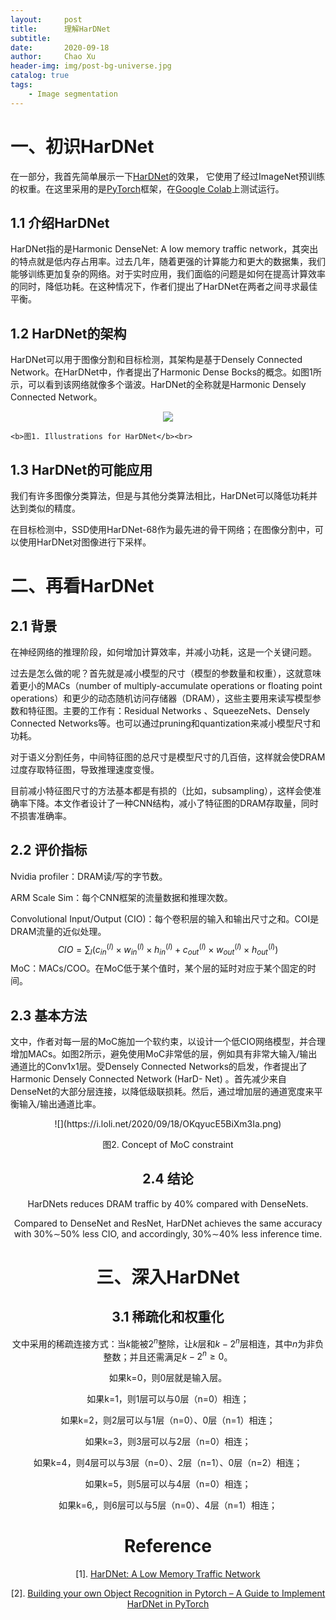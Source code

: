 ```yaml
---
layout:     post
title:      理解HarDNet
subtitle:   
date:       2020-09-18
author:     Chao Xu
header-img: img/post-bg-universe.jpg
catalog: true
tags:
    - Image segmentation
---
```


# 一、初识HarDNet

在一部分，我首先简单展示一下[HarDNet](https://arxiv.org/abs/1909.00948)的效果， 它使用了经过ImageNet预训练的权重。在这里采用的是[PyTorch](https://pytorch.org/)框架，在[Google Colab](https://colab.research.google.com/)上测试运行。

## 1.1 介绍HarDNet

HarDNet指的是Harmonic DenseNet: A low memory traffic network，其突出的特点就是低内存占用率。过去几年，随着更强的计算能力和更大的数据集，我们能够训练更加复杂的网络。对于实时应用，我们面临的问题是如何在提高计算效率的同时，降低功耗。在这种情况下，作者们提出了HarDNet在两者之间寻求最佳平衡。

## 1.2 HarDNet的架构

 HarDNet可以用于图像分割和目标检测，其架构是基于Densely Connected Network。在HarDNet中，作者提出了Harmonic Dense Bocks的概念。如图1所示，可以看到该网络就像多个谐波。HarDNet的全称就是Harmonic Densely Connected Network。

<p align="center">
    <src="https://i.loli.net/2020/09/18/h5uwXiOLBefC68p.png">
    <img src="http://s.4cdn.org/image/title/105.gif">

    <b>图1. Illustrations for HarDNet</b><br>
</p>

## 1.3 HarDNet的可能应用

我们有许多图像分类算法，但是与其他分类算法相比，HarDNet可以降低功耗并达到类似的精度。 

在目标检测中，SSD使用HarDNet-68作为最先进的骨干网络；在图像分割中，可以使用HarDNet对图像进行下采样。

# 二、再看HarDNet

## 2.1 背景

在神经网络的推理阶段，如何增加计算效率，并减小功耗，这是一个关键问题。

过去是怎么做的呢？首先就是减小模型的尺寸（模型的参数量和权重），这就意味着更小的MACs（number of multiply-accumulate operations or floating point operations）和更少的动态随机访问存储器（DRAM），这些主要用来读写模型参数和特征图。主要的工作有：Residual Networks 、SqueezeNets、Densely Connected Networks等。也可以通过pruning和quantization来减小模型尺寸和功耗。

对于语义分割任务，中间特征图的总尺寸是模型尺寸的几百倍，这样就会使DRAM过度存取特征图，导致推理速度变慢。

目前减小特征图尺寸的方法基本都是有损的（比如，subsampling），这样会使准确率下降。本文作者设计了一种CNN结构，减小了特征图的DRAM存取量，同时不损害准确率。

## 2.2 评价指标

Nvidia profiler：DRAM读/写的字节数。

ARM Scale Sim：每个CNN框架的流量数据和推理次数。

Convolutional Input/Output (CIO)：每个卷积层的输入和输出尺寸之和。COI是DRAM流量的近似处理。
$$
C I O=\sum_{l}\left(c_{i n}^{(l)} \times w_{i n}^{(l)} \times h_{i n}^{(l)}+c_{o u t}^{(l)} \times w_{o u t}^{(l)} \times h_{o u t}^{(l)}\right)
$$
MoC：MACs/COO。在MoC低于某个值时，某个层的延时对应于某个固定的时间。

## 2.3 基本方法

文中，作者对每一层的MoC施加一个软约束，以设计一个低CIO网络模型，并合理增加MACs。如图2所示，避免使用MoC非常低的层，例如具有非常大输入/输出通道比的Conv1x1层。受Densely Connected Networks的启发，作者提出了Harmonic Densely Connected Network (HarD- Net) 。首先减少来自DenseNet的大部分层连接，以降低级联损耗。然后，通过增加层的通道宽度来平衡输入/输出通道比率。

<p align="center">
![](https://i.loli.net/2020/09/18/OKqyucE5BiXm3Ia.png)
</p>

<div style="text-align:center">图2. Concept of MoC constraint<div>

<!--我们想要的是：较高的MoC;较小的CIO；适中的MACs。-->

## 2.4 结论

HarDNets reduces DRAM traffic by 40% compared with DenseNets.

Compared to DenseNet and ResNet, HarDNet achieves the same accuracy with 30%∼50% less CIO, and accordingly, 30%∼40% less inference time.

# 三、深入HarDNet

## 3.1  稀疏化和权重化

文中采用的稀疏连接方式：当$k$能被$2^n$整除，让$k$层和$k-2^n$层相连，其中$n$为非负整数；并且还需满足$k-2^{n} \ge 0$。

如果k=0，则0层就是输入层。

如果k=1，则1层可以与0层（n=0）相连；

如果k=2，则2层可以与1层（n=0）、0层（n=1）相连；

如果k=3，则3层可以与2层（n=0）相连；

如果k=4，则4层可以与3层（n=0）、2层（n=1）、0层（n=2）相连；

如果k=5，则5层可以与4层（n=0）相连；

如果k=6,，则6层可以与5层（n=0）、4层（n=1）相连；

# Reference

[1]. [HarDNet: A Low Memory Traffic Network](https://arxiv.org/abs/1909.0094)

[2]. [Building your own Object Recognition in Pytorch – A Guide to Implement HarDNet in PyTorch](https://analyticsindiamag.com/building-your-own-object-recognition-in-pytorch-a-guide-to-implement-hardnet-in-pytorch/)

